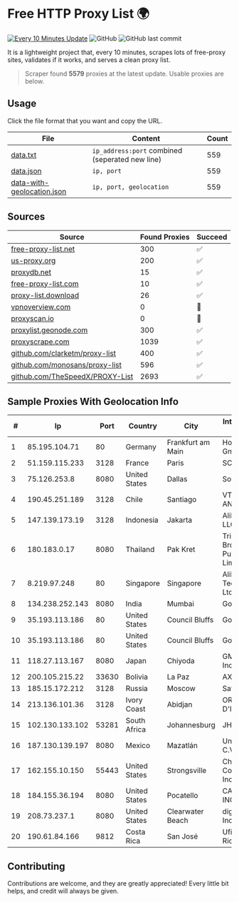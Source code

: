 
# Free HTTP Proxy List 🌍

[![Every 10 Minutes Update](https://github.com/mertguvencli/http-proxy-list/actions/workflows/main.yml/badge.svg?branch=main)](https://github.com/mertguvencli/http-proxy-list/actions/workflows/main.yml)
![GitHub](https://img.shields.io/github/license/mertguvencli/http-proxy-list)
![GitHub last commit](https://img.shields.io/github/last-commit/mertguvencli/http-proxy-list)

It is a lightweight project that, every 10 minutes, scrapes lots of free-proxy sites, validates if it works, and serves a clean proxy list.


> Scraper found **5579** proxies at the latest update. Usable proxies are below.

## Usage

Click the file format that you want and copy the URL.


|File|Content|Count|
|----|-------|-----|
|[data.txt](https://raw.githubusercontent.com/mertguvencli/http-proxy-list/main/proxy-list/data.txt)|`ip_address:port` combined (seperated new line)|559|
|[data.json](https://raw.githubusercontent.com/mertguvencli/http-proxy-list/main/proxy-list/data.json)|`ip, port`|559|
|[data-with-geolocation.json](https://raw.githubusercontent.com/mertguvencli/http-proxy-list/main/proxy-list/data-with-geolocation.json)|`ip, port, geolocation`|559|

## Sources

|Source|Found Proxies|Succeed|
|------|-------------|-------|
|[free-proxy-list.net](https://free-proxy-list.net)|300|✅|
|[us-proxy.org](https://www.us-proxy.org)|200|✅|
|[proxydb.net](http://proxydb.net)|15|✅|
|[free-proxy-list.com](https://free-proxy-list.com/?page=&port=&type%5B%5D=http&type%5B%5D=https&up_time=0&search=Search)|10|✅|
|[proxy-list.download](https://www.proxy-list.download/HTTP)|26|✅|
|[vpnoverview.com](https://vpnoverview.com/privacy/anonymous-browsing/free-proxy-servers)|0|🚫|
|[proxyscan.io](https://www.proxyscan.io)|0|🚫|
|[proxylist.geonode.com](https://proxylist.geonode.com/api/proxy-list?limit=300&page=1&sort_by=lastChecked&sort_type=desc&protocols=http,https)|300|✅|
|[proxyscrape.com](https://api.proxyscrape.com/v2/?request=displayproxies&protocol=http&timeout=10000&country=all&ssl=all&anonymity=all)|1039|✅|
|[github.com/clarketm/proxy-list](https://raw.githubusercontent.com/clarketm/proxy-list/master/proxy-list-raw.txt)|400|✅|
|[github.com/monosans/proxy-list](https://raw.githubusercontent.com/monosans/proxy-list/main/proxies/http.txt)|596|✅|
|[github.com/TheSpeedX/PROXY-List](https://raw.githubusercontent.com/TheSpeedX/PROXY-List/master/http.txt)|2693|✅|


## Sample Proxies With Geolocation Info

|#|Ip|Port|Country|City|Internet Service Provider|
|-|--|----|-------|----|-------------------------|
|1|85.195.104.71|80|Germany|Frankfurt am Main|Host Europe GmbH|
|2|51.159.115.233|3128|France|Paris|SCALEWAY|
|3|75.126.253.8|8080|United States|Dallas|SoftLayer|
|4|190.45.251.189|3128|Chile|Santiago|VTR BANDA ANCHA S.A.|
|5|147.139.173.19|3128|Indonesia|Jakarta|Alibaba.com LLC|
|6|180.183.0.17|8080|Thailand|Pak Kret|Triple T Broadband Public Company Limited|
|7|8.219.97.248|80|Singapore|Singapore|Alibaba (US) Technology Co., Ltd.|
|8|134.238.252.143|8080|India|Mumbai|Google LLC|
|9|35.193.113.186|80|United States|Council Bluffs|Google LLC|
|10|35.193.113.186|80|United States|Council Bluffs|Google LLC|
|11|118.27.113.167|8080|Japan|Chiyoda|GMO Internet, Inc.|
|12|200.105.215.22|33630|Bolivia|La Paz|AXS Bolivia S. A.|
|13|185.15.172.212|3128|Russia|Moscow|SafeData LLC|
|14|213.136.101.36|3128|Ivory Coast|Abidjan|ORANGE COTE D'IVOIRE|
|15|102.130.133.102|53281|South Africa|Johannesburg|JHB-MPLS|
|16|187.130.139.197|8080|Mexico|Mazatlán|Uninet S.A. de C.V.|
|17|162.155.10.150|55443|United States|Strongsville|Charter Communications Inc|
|18|184.155.36.194|8080|United States|Pocatello|CABLE ONE, INC.|
|19|208.73.237.1|8080|United States|Clearwater Beach|digitalIPVoice, Inc|
|20|190.61.84.166|9812|Costa Rica|San José|Ufinet Costa Rica|



## Contributing

Contributions are welcome, and they are greatly appreciated! Every
little bit helps, and credit will always be given.

